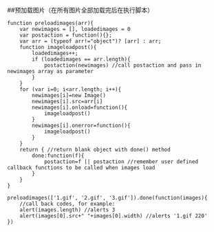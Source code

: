 <link href="http://cdn.bootcss.com/highlight.js/8.0/styles/monokai_sublime.min.css" rel="stylesheet">
<script src="http://cdn.bootcss.com/highlight.js/8.0/highlight.min.js"></script>
<script >hljs.initHighlightingOnLoad();</script>

##预加载图片（在所有图片全部加载完后在执行脚本）

	function preloadimages(arr){
	    var newimages = [], loadedimages = 0
	    var postaction = function(){};
	    var arr = (typeof arr!="object")? [arr] : arr;
	    function imageloadpost(){
	        loadedimages++;
	        if (loadedimages == arr.length){
	            postaction(newimages) //call postaction and pass in newimages array as parameter
	        }
	    }
	    for (var i=0; i<arr.length; i++){
	        newimages[i]=new Image()
	        newimages[i].src=arr[i]
	        newimages[i].onload=function(){
	            imageloadpost()
	        }
	        newimages[i].onerror=function(){
	            imageloadpost()
	        }
	    }
	    return { //return blank object with done() method
	        done:function(f){
	            postaction=f || postaction //remember user defined callback functions to be called when images load
	        }
	    }
	}
	 
	preloadimages(['1.gif', '2.gif', '3.gif']).done(function(images){
	 	//call back codes, for example:
	 	alert(images.length) //alerts 3
	 	alert(images[0].src+" "+images[0].width) //alerts '1.gif 220'
	})
